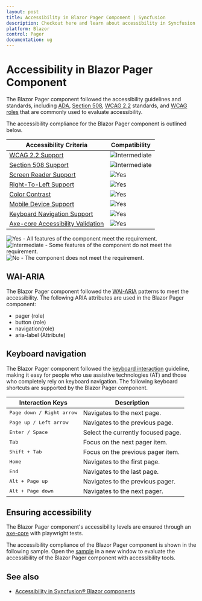 ```yaml
---
layout: post
title: Accessibility in Blazor Pager Component | Syncfusion
description: Checkout here and learn about accessibility in Syncfusion Blazor Pager component and much more details.
platform: Blazor
control: Pager
documentation: ug
---
```


# Accessibility in Blazor Pager Component

The Blazor Pager component followed the accessibility guidelines and standards, including [ADA](https://www.ada.gov/), [Section 508](https://www.section508.gov/), [WCAG 2.2](https://www.w3.org/TR/WCAG22/) standards, and [WCAG roles](https://www.w3.org/TR/wai-aria/#roles) that are commonly used to evaluate accessibility.

The accessibility compliance for the Blazor Pager component is outlined below.

| Accessibility Criteria | Compatibility |
| -- | -- |
| [WCAG 2.2 Support](../common/accessibility#accessibility-standards) | <img src="https://cdn.syncfusion.com/content/images/documentation/partial.png" alt="Intermediate"> |
| [Section 508 Support](../common/accessibility#accessibility-standards) | <img src="https://cdn.syncfusion.com/content/images/documentation/partial.png" alt="Intermediate"> |
| [Screen Reader Support](../common/accessibility#screen-reader-support) | <img src="https://cdn.syncfusion.com/content/images/landing-page/yes.png" alt="Yes">  |
| [Right-To-Left Support](../common/accessibility#right-to-left-support) | <img src="https://cdn.syncfusion.com/content/images/landing-page/yes.png" alt="Yes"> |
| [Color Contrast](../common/accessibility#color-contrast) | <img src="https://cdn.syncfusion.com/content/images/landing-page/yes.png" alt="Yes"> |
| [Mobile Device Support](../common/accessibility#mobile-device-support) | <img src="https://cdn.syncfusion.com/content/images/landing-page/yes.png" alt="Yes"> |
| [Keyboard Navigation Support](../common/accessibility#keyboard-navigation-support) | <img src="https://cdn.syncfusion.com/content/images/landing-page/yes.png" alt="Yes"> |
| [Axe-core Accessibility Validation](../common/accessibility#ensuring-accessibility) | <img src="https://cdn.syncfusion.com/content/images/landing-page/yes.png" alt="Yes"> |

<style>
    .post .post-content img {
        display: inline-block;
        margin: 0.5em 0;
    }
</style>

<div><img src="https://cdn.syncfusion.com/content/images/documentation/full.png" alt="Yes"> - All features of the component meet the requirement.</div>

<div><img src="https://cdn.syncfusion.com/content/images/documentation/partial.png" alt="Intermediate"> - Some features of the component do not meet the requirement.</div>

<div><img src="https://cdn.syncfusion.com/content/images/documentation/not-supported.png" alt="No"> - The component does not meet the requirement.</div>

## WAI-ARIA

The Blazor Pager component followed the [WAI-ARIA](https://www.w3.org/WAI/ARIA/apg/patterns/) patterns to meet the accessibility. The following ARIA attributes are used in the Blazor Pager component:

* pager (role)
* button (role)
* navigation(role)
* aria-label (Attribute)

## Keyboard navigation

The Blazor Pager component followed the [keyboard interaction](https://www.w3.org/WAI/ARIA/apg/patterns/alert/#keyboardinteraction) guideline, making it easy for people who use assistive technologies (AT) and those who completely rely on keyboard navigation. The following keyboard shortcuts are supported by the Blazor Pager component.

Interaction Keys |Description
-----|-----
<kbd>Page down / Right arrow |Navigates to the next page.
<kbd>Page up / Left arrow |Navigates to the previous page.
<kbd>Enter / Space |Select the currently focused page.
<kbd>Tab</kbd> |Focus on the next pager item.
<kbd>Shift + Tab</kbd> |Focus on the previous pager item.
<kbd>Home</kbd> |Navigates to the first page.
<kbd>End</kbd> |Navigates to the last page.
<kbd>Alt + Page up</kbd> |Navigates to the previous pager.
<kbd>Alt + Page down</kbd> |Navigates to the next pager.

## Ensuring accessibility

The Blazor Pager component's accessibility levels are ensured through an [axe-core](https://www.nuget.org/packages/Deque.AxeCore.Playwright) with playwright tests.

The accessibility compliance of the Blazor Pager component is shown in the following sample. Open the [sample](https://blazor.syncfusion.com/accessibility/pager) in a new window to evaluate the accessibility of the Blazor Pager component with accessibility tools.

## See also

* [Accessibility in Syncfusion&reg; Blazor components](https://blazor.syncfusion.com/documentation/common/accessibility)